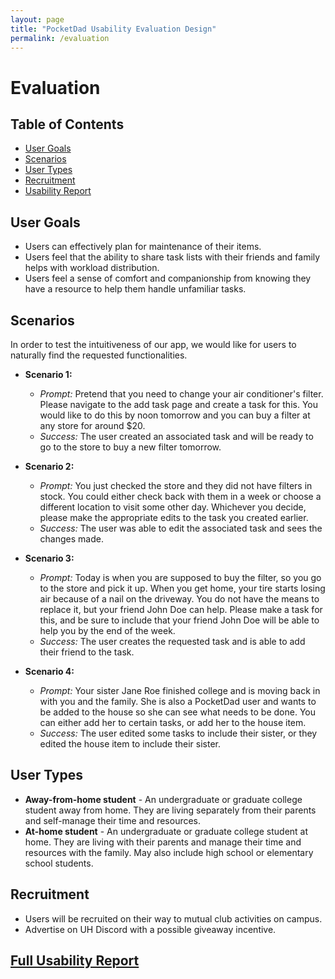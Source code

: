 ```yaml
---
layout: page
title: "PocketDad Usability Evaluation Design"
permalink: /evaluation
---
```


# Evaluation

## Table of Contents
* [User Goals](#user-goals)
* [Scenarios](#scenarios)
* [User Types](#user-types)
* [Recruitment](#recruitment)
* [Usability Report](#full-usability-report)

## User Goals
* Users can effectively plan for maintenance of their items.
* Users feel that the ability to share task lists with their friends and family helps with workload distribution.
* Users feel a sense of comfort and companionship from knowing they have a resource to help them handle unfamiliar tasks.


## Scenarios
In order to test the intuitiveness of our app, we would like for users to naturally find the requested functionalities. 

* **Scenario 1:**
  * _Prompt:_ Pretend that you need to change your air conditioner's filter. Please navigate to the add task page and create a task for this. You would like to do this by noon tomorrow and you can buy a filter at any store for around $20.
  * _Success:_ The user created an associated task and will be ready to go to the store to buy a new filter tomorrow.

* **Scenario 2:**
  * _Prompt:_ You just checked the store and they did not have filters in stock. You could either check back with them in a week or choose a different location to visit some other day. Whichever you decide, please make the appropriate edits to the task you created earlier.
  * _Success:_ The user was able to edit the associated task and sees the changes made.

* **Scenario 3:**
  * _Prompt:_ Today is when you are supposed to buy the filter, so you go to the store and pick it up. When you get home, your tire starts losing air because of a nail on the driveway. You do not have the means to replace it, but your friend John Doe can help. Please make a task for this, and be sure to include that your friend John Doe will be able to help you by the end of the week.
  * _Success:_ The user creates the requested task and is able to add their friend to the task.

* **Scenario 4:**
  * _Prompt:_ Your sister Jane Roe finished college and is moving back in with you and the family. She is also a PocketDad user and wants to be added to the house so she can see what needs to be done. You can either add her to certain tasks, or add her to the house item.
  * _Success:_ The user edited some tasks to include their sister, or they edited the house item to include their sister.

## User Types
* <b>Away-from-home student</b> - An undergraduate or graduate college student away from home. They are living separately from their parents and self-manage their time and resources.
* <b>At-home student</b> - An undergraduate or graduate college student at home. They are living with their parents and manage their time and resources with the family. May also include high school or elementary school students.

## Recruitment
* Users will be recruited on their way to mutual club activities on campus.
* Advertise on UH Discord with a possible giveaway incentive.

## <a href="https://docs.google.com/document/d/1OwUJgprK0gFpOvLO9GfJR92uCRMAMAH3DloWl7W3Syo/edit?usp=sharing">Full Usability Report</a>
